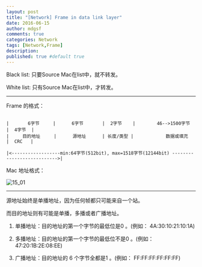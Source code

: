 ```yaml
---
layout: post
title: "[Network] Frame in data link layer"
date: 2016-06-15
author: mdgsf
comments: true
categories: Network
tags: [Network,Frame]
description:
published: true #default true
---
```


Black list: 只要Source Mac在list中，就不转发。

White list: 只有Source Mac在list中，才转发。

<hr />

Frame 的格式：

```

|       6字节     |      6字节       |  2字节    |        46-->1500字节           |  4字节  |
|     目的地址     |      源地址      | 长度/类型 |            数据或填充           |  CRC   |

|<------------------min:64字节(512bit), max=1518字节(12144bit) --------------------------->|

```

Mac 地址格式：

<img src="{{ site.url }}/images/201606/15_01.png" alt="15_01" />

<hr />

源地址始终是单播地址，因为任何帧都只可能来自一个站。

而目的地址则有可能是单播，多播或者广播地址。

1. 单播地址：目的地址的第一个字节的最低位是0 。(例如： 4A:30:10:21:10:1A)

2. 多播地址：目的地址的第一个字节的最低位不是0 。(例如： 47:20:1B:2E:08:EE)

3. 广播地址：目的地址的 6 个字节全都是1 。(例如： FF:FF:FF:FF:FF:FF)
